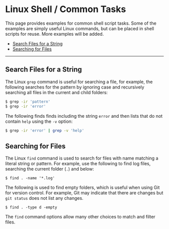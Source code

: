 # Linux Shell / Common Tasks #

This page provides examples for common shell script tasks.
Some of the examples are simply useful Linux commands, but can be placed in shell scripts for reuse.
More examples will be added.

* [Search Files for a String](#search-files-for-a-string)
* [Searching for Files](#searching-for-files)

--------------

## Search Files for a String ##

The Linux `grep` command is useful for searching a file, for example, the following searches for the
pattern by ignoring case and recursively searching all files in the current and child folders:

```sh
$ grep -ir 'pattern'
$ grep -ir 'error'
```

The following finds finds including the string `error` and then lists that do not contain `help` using the `-v` option:

```sh
$ grep -ir 'error' | grep -v 'help'
```

## Searching for Files

The Linux `find` command is used to search for files with name matching a literal string or pattern.
For example, use the following to find log files, searching the current folder (`.`) and below:

```
$ find . -name '*.log'
```

The following is used to find empty folders, which is useful when using Git for version control.
For example, Git may indicate that there are changes but `git status` does not list any changes.

```
$ find . -type d -empty
```

The `find` command options allow many other choices to match and filter files.

